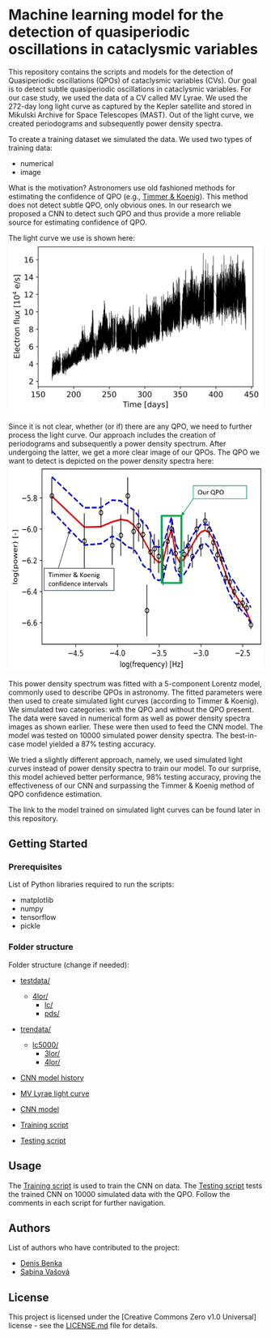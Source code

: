 # Machine learning model for the detection of quasiperiodic oscillations in cataclysmic variables

This repository contains the scripts and models for the detection of Quasiperiodic oscillations (QPOs) of cataclysmic variables (CVs). Our goal is to detect subtle quasiperiodic oscillations in cataclysmic variables. For our case study, we used the data of a CV called MV Lyrae. We used the 272-day long light curve as captured by the Kepler satellite and stored in Mikulski Archive for Space Telescopes (MAST). Out of the light curve, we created periodograms and subsequently power density spectra.

To create a training dataset we simulated the data. We used two types of training data:
* numerical
* image

What is the motivation? Astronomers use old fashioned methods for estimating the confidence of QPO (e.g., [Timmer & Koenig](https://articles.adsabs.harvard.edu/pdf/1995A%26A...300..707T)). This method does not detect subtle QPO, only obvious ones. In our research we proposed a CNN to detect such QPO and thus provide a more reliable source for estimating confidence of QPO.

The light curve we use is shown here:
![Light curve](./lcall.png)

Since it is not clear, whether (or if) there are any QPO, we need to further process the light curve. Our approach includes the creation of periodograms and subsequently a power density spectrum. After undergoing the latter, we get a more clear image of our QPOs. The QPO we want to detect is depicted on the power density spectra here: 
![QPO-w/confidence](./QPOwconfidence.jpg)


This power density spectrum was fitted with a 5-component Lorentz model, commonly used to describe QPOs in astronomy. The fitted parameters were then used to create simulated light curves (according to Timmer & Koenig). We simulated two categories: with the QPO and without the QPO present. The data were saved in numerical form as well as power density spectra images as shown earlier. These were then used to feed the CNN model. The model was tested on 10000 simulated power density spectra. The best-in-case model yielded a 87% testing accuracy.

We tried a slightly different approach, namely, we used simulated light curves instead of power density spectra to train our model. To our surprise, this model achieved better performance, 98% testing accuracy, proving the effectiveness of our CNN and surpassing the Timmer & Koenig method of QPO confidence estimation.

The link to the model trained on simulated light curves can be found later in this repository.

## Getting Started

### Prerequisites

List of Python libraries required to run the scripts:
* matplotlib
* numpy
* tensorflow
* pickle

### Folder structure

Folder structure (change if needed):
* [testdata/](./testdata) 
  * [4lor/](./testdata/4lor/) 
    * [lc/](./testdata/4lor/lc/)      
    * [pds/](./testdata/4lor/pds/)  
* [trendata/](./trendata/)
  * [lc5000/](./trendata/lc5000/)
    * [3lor/](./trendata/lc5000/3lor/)
    * [4lor/](./trendata/lc5000/4lor/)

* [CNN model history](./historyModel5000_lc)
* [MV Lyrae light curve](./lc_scaringi_all.dat)
* [CNN model](./model5000_lc.tflite)

* [Training script](./QPO_imagrecog_LC_train.py)
* [Testing script](./QPO_imagrecog_LC_test.py)



## Usage

The [Training script](./QPO_imagrecog_LC_train.py) is used to train the CNN on data. 
The [Testing script](./QPO_imagrecog_LC_test.py) tests the trained CNN on 10000 simulated data with the QPO. 
Follow the comments in each script for further navigation.

<!-- ## Contributing

Guidelines on how to contribute to the project.

-->
## Authors

List of authors who have contributed to the project:

* [Denis Benka](https://www.linkedin.com/in/denis-benka/)
* [Sabína Vašová](https://www.linkedin.com/in/sabina-vasova/)

## License

This project is licensed under the [Creative Commons Zero v1.0 Universal] license - see the [LICENSE.md](LICENSE.md) file for details.
